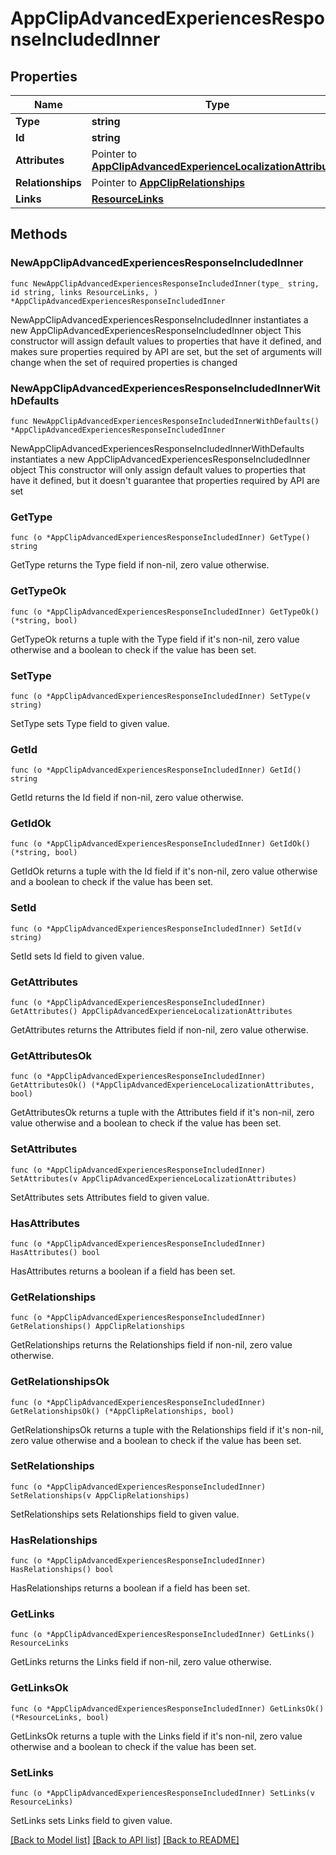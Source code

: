 # AppClipAdvancedExperiencesResponseIncludedInner

## Properties

Name | Type | Description | Notes
------------ | ------------- | ------------- | -------------
**Type** | **string** |  | 
**Id** | **string** |  | 
**Attributes** | Pointer to [**AppClipAdvancedExperienceLocalizationAttributes**](AppClipAdvancedExperienceLocalizationAttributes.md) |  | [optional] 
**Relationships** | Pointer to [**AppClipRelationships**](AppClipRelationships.md) |  | [optional] 
**Links** | [**ResourceLinks**](ResourceLinks.md) |  | 

## Methods

### NewAppClipAdvancedExperiencesResponseIncludedInner

`func NewAppClipAdvancedExperiencesResponseIncludedInner(type_ string, id string, links ResourceLinks, ) *AppClipAdvancedExperiencesResponseIncludedInner`

NewAppClipAdvancedExperiencesResponseIncludedInner instantiates a new AppClipAdvancedExperiencesResponseIncludedInner object
This constructor will assign default values to properties that have it defined,
and makes sure properties required by API are set, but the set of arguments
will change when the set of required properties is changed

### NewAppClipAdvancedExperiencesResponseIncludedInnerWithDefaults

`func NewAppClipAdvancedExperiencesResponseIncludedInnerWithDefaults() *AppClipAdvancedExperiencesResponseIncludedInner`

NewAppClipAdvancedExperiencesResponseIncludedInnerWithDefaults instantiates a new AppClipAdvancedExperiencesResponseIncludedInner object
This constructor will only assign default values to properties that have it defined,
but it doesn't guarantee that properties required by API are set

### GetType

`func (o *AppClipAdvancedExperiencesResponseIncludedInner) GetType() string`

GetType returns the Type field if non-nil, zero value otherwise.

### GetTypeOk

`func (o *AppClipAdvancedExperiencesResponseIncludedInner) GetTypeOk() (*string, bool)`

GetTypeOk returns a tuple with the Type field if it's non-nil, zero value otherwise
and a boolean to check if the value has been set.

### SetType

`func (o *AppClipAdvancedExperiencesResponseIncludedInner) SetType(v string)`

SetType sets Type field to given value.


### GetId

`func (o *AppClipAdvancedExperiencesResponseIncludedInner) GetId() string`

GetId returns the Id field if non-nil, zero value otherwise.

### GetIdOk

`func (o *AppClipAdvancedExperiencesResponseIncludedInner) GetIdOk() (*string, bool)`

GetIdOk returns a tuple with the Id field if it's non-nil, zero value otherwise
and a boolean to check if the value has been set.

### SetId

`func (o *AppClipAdvancedExperiencesResponseIncludedInner) SetId(v string)`

SetId sets Id field to given value.


### GetAttributes

`func (o *AppClipAdvancedExperiencesResponseIncludedInner) GetAttributes() AppClipAdvancedExperienceLocalizationAttributes`

GetAttributes returns the Attributes field if non-nil, zero value otherwise.

### GetAttributesOk

`func (o *AppClipAdvancedExperiencesResponseIncludedInner) GetAttributesOk() (*AppClipAdvancedExperienceLocalizationAttributes, bool)`

GetAttributesOk returns a tuple with the Attributes field if it's non-nil, zero value otherwise
and a boolean to check if the value has been set.

### SetAttributes

`func (o *AppClipAdvancedExperiencesResponseIncludedInner) SetAttributes(v AppClipAdvancedExperienceLocalizationAttributes)`

SetAttributes sets Attributes field to given value.

### HasAttributes

`func (o *AppClipAdvancedExperiencesResponseIncludedInner) HasAttributes() bool`

HasAttributes returns a boolean if a field has been set.

### GetRelationships

`func (o *AppClipAdvancedExperiencesResponseIncludedInner) GetRelationships() AppClipRelationships`

GetRelationships returns the Relationships field if non-nil, zero value otherwise.

### GetRelationshipsOk

`func (o *AppClipAdvancedExperiencesResponseIncludedInner) GetRelationshipsOk() (*AppClipRelationships, bool)`

GetRelationshipsOk returns a tuple with the Relationships field if it's non-nil, zero value otherwise
and a boolean to check if the value has been set.

### SetRelationships

`func (o *AppClipAdvancedExperiencesResponseIncludedInner) SetRelationships(v AppClipRelationships)`

SetRelationships sets Relationships field to given value.

### HasRelationships

`func (o *AppClipAdvancedExperiencesResponseIncludedInner) HasRelationships() bool`

HasRelationships returns a boolean if a field has been set.

### GetLinks

`func (o *AppClipAdvancedExperiencesResponseIncludedInner) GetLinks() ResourceLinks`

GetLinks returns the Links field if non-nil, zero value otherwise.

### GetLinksOk

`func (o *AppClipAdvancedExperiencesResponseIncludedInner) GetLinksOk() (*ResourceLinks, bool)`

GetLinksOk returns a tuple with the Links field if it's non-nil, zero value otherwise
and a boolean to check if the value has been set.

### SetLinks

`func (o *AppClipAdvancedExperiencesResponseIncludedInner) SetLinks(v ResourceLinks)`

SetLinks sets Links field to given value.



[[Back to Model list]](../README.md#documentation-for-models) [[Back to API list]](../README.md#documentation-for-api-endpoints) [[Back to README]](../README.md)


